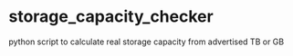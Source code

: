 # storage_capacity_checker
python script to calculate real storage capacity from advertised TB or GB
